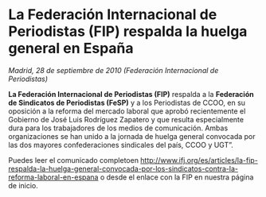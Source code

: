 # La Federación Internacional de Periodistas (FIP) respalda la huelga general en España

*Madrid, 28 de septiembre de 2010 (Federación Internacional de Periodistas)*

**La Federación Internacional de Periodistas (FIP)** respalda a la **Federación de Sindicatos de Periodistas (FeSP)** y a los Periodistas de CCOO, en su oposición a la reforma del mercado laboral que aprobó recientemente el Gobierno de José Luis Rodríguez Zapatero y que resulta especialmente dura para los trabajadores de los medios de comunicación. Ambas organizaciones se han unido a la jornada de huelga general convocada por las dos mayores confederaciones sindicales del país, CCOO y UGT”.

Puedes leer el comunicado completoen http://www.ifj.org/es/articles/la-fip-respalda-la-huelga-general-convocada-por-los-sindicatos-contra-la-reforma-laboral-en-espana o desde el enlace con la FIP en nuestra página de inicio.

